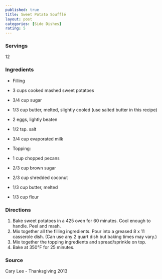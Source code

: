 ```yaml
---
published: true
title: Sweet Potato Soufflé 
layout: post
categories: [Side Dishes]
rating: 5
---
```

### Servings
12

### Ingredients
- Filling
- 3 cups cooked mashed sweet potatoes
- 3/4 cup sugar
- 1/3 cup butter, melted, slightly cooled (use salted butter in this recipe)
- 2 eggs, lightly beaten
- 1/2 tsp. salt
- 3/4 cup evaporated milk

- Topping:
- 1 cup chopped pecans
- 2/3 cup brown sugar
- 2/3 cup shredded coconut
- 1/3 cup butter, melted
- 1/3 cup flour


### Directions
1. Bake sweet potatoes in a 425 oven for 60 minutes.  Cool enough to handle.  Peel and mash.
2. Mix together all the filling ingredients.  Pour into a greased 8 x 11 casserole dish.  (Can use any 2 quart dish but baking times may vary.)
3. Mix together the topping ingredients and spread/sprinkle on top.
4. Bake at 350°F for 25 minutes.

### Source
Cary Lee - Thanksgiving 2013
